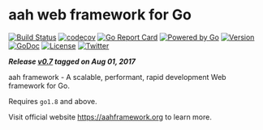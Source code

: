 # aah web framework for Go
[![Build Status](https://travis-ci.org/go-aah/aah.svg?branch=master)](https://travis-ci.org/go-aah/aah) [![codecov](https://codecov.io/gh/go-aah/aah/branch/master/graph/badge.svg)](https://codecov.io/gh/go-aah/aah/branch/master) [![Go Report Card](https://goreportcard.com/badge/aahframework.org/aah.v0)](https://goreportcard.com/report/aahframework.org/aah.v0)
[![Powered by Go](https://img.shields.io/badge/powered_by-go-blue.svg)](https://golang.org)
[![Version](https://img.shields.io/badge/version-0.7-blue.svg)](https://github.com/go-aah/aah/releases/latest) [![GoDoc](https://godoc.org/aahframework.org/aah.v0?status.svg)](https://godoc.org/aahframework.org/aah.v0)
[![License](https://img.shields.io/github/license/go-aah/aah.svg)](LICENSE) [![Twitter](https://img.shields.io/badge/twitter-@aahframework-55acee.svg)](https://twitter.com/aahframework)

***Release [v0.7](https://github.com/go-aah/aah/releases/latest) tagged on Aug 01, 2017***

aah framework - A scalable, performant, rapid development Web framework for Go.

Requires `go1.8` and above.

Visit official website https://aahframework.org to learn more.
